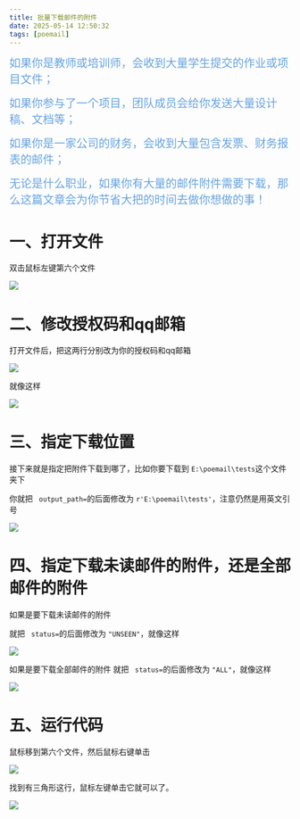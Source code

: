 ```yaml
---
title: 批量下载邮件的附件
date: 2025-05-14 12:50:32
tags: [poemail]
---
```


<span style="font-size:20px;"><span style="color:#66a3e0;">如果你是教师或培训师，会收到大量学生提交的作业或项目文件； </span></span>

<span style="font-size:20px;"><span style="color:#66a3e0;">如果你参与了一个项目，团队成员会给你发送大量设计稿、文档等； </span></span>

<span style="font-size:20px;"><span style="color:#66a3e0;">如果你是一家公司的财务，会收到大量包含发票、财务报表的邮件； </span></span>

<span style="font-size:20px;"><span style="color:#66a3e0;">无论是什么职业，如果你有大量的邮件附件需要下载，那么这篇文章会为你节省大把的时间去做你想做的事！ </span></span>

#  一、打开文件

双击鼠标左键第六个文件

![](https://raw.gitcode.com/yaaakaaang/pic/raw/main/1747197779534.jpg)

#  二、修改授权码和qq邮箱

打开文件后，把这两行分别改为你的授权码和qq邮箱

![](https://raw.gitcode.com/yaaakaaang/pic/raw/main/1747197845098.jpg)

就像这样

![](https://raw.gitcode.com/yaaakaaang/pic/raw/main/1747197942432(1).jpg)

#  三、指定下载位置

接下来就是指定把附件下载到哪了，比如你要下载到 `E:\poemail\tests`这个文件夹下

你就把 ` output_path=`的后面修改为 `r'E:\poemail\tests'`，注意仍然是用英文引号

![](https://raw.gitcode.com/yaaakaaang/pic/raw/main/1747198100502.jpg)

#  四、指定下载未读邮件的附件，还是全部邮件的附件

如果是要下载未读邮件的附件

就把 ` status=`的后面修改为 `"UNSEEN"`，就像这样

![](https://raw.gitcode.com/yaaakaaang/pic/raw/main/1747198289009.jpg)

如果是要下载全部邮件的附件
就把 ` status=`的后面修改为 `"ALL"`，就像这样

![](https://raw.gitcode.com/yaaakaaang/pic/raw/main/1747198428116.jpg)

#  五、运行代码

鼠标移到第六个文件，然后鼠标右键单击

![](https://raw.gitcode.com/yaaakaaang/pic/raw/main/1747198529061.jpg)

找到有三角形这行，鼠标左键单击它就可以了。

![](https://raw.gitcode.com/yaaakaaang/pic/raw/main/1747198578410.jpg)